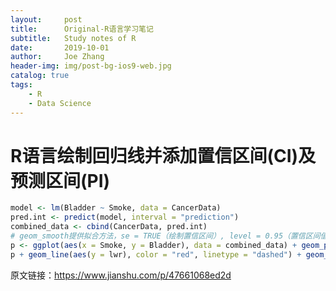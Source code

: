 ```yaml
---
layout:     post
title:      Original-R语言学习笔记
subtitle:   Study notes of R
date:       2019-10-01
author:     Joe Zhang
header-img: img/post-bg-ios9-web.jpg
catalog: true
tags:
    - R
    - Data Science
---
```


# R语言绘制回归线并添加置信区间(CI)及预测区间(PI)
```R
model <- lm(Bladder ~ Smoke, data = CancerData)
pred.int <- predict(model, interval = "prediction")
combined_data <- cbind(CancerData, pred.int)
# geom_smooth提供拟合方法，se = TRUE（绘制置信区间）, level = 0.95（置信区间值）
p <- ggplot(aes(x = Smoke, y = Bladder), data = combined_data) + geom_point() + geom_smooth(method = 'lm')   
p + geom_line(aes(y = lwr), color = "red", linetype = "dashed") + geom_line(aes(y = upr), color = "red", linetype = "dashed")
```
原文链接：https://www.jianshu.com/p/47661068ed2d
